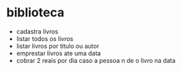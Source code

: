 # biblioteca

* cadastra livros
* listar todos os livros
* listar livros por titulo ou autor
* emprestar livros ate uma data
* cobrar 2 reais por dia caso a pessoa n de o livro na data
